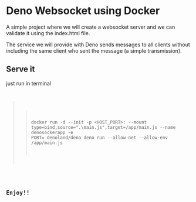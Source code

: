 # Deno Websocket using Docker
A simple project where we will create a websocket server and we can validate it using the index.html file.

The service we will provide with Deno sends messages to all clients without including the same client who sent the message (a simple transmission).

## Serve it
just run in terminal
<code>
>> docker run -d --init -p <HOST_PORT>:<PORT> --mount type=bind,source=".\main.js",target=/app/main.js --name denosockerapp -e PORT=<PORT> denoland/deno deno run --allow-net --allow-env /app/main.js
<code>

## Enjoy!!
